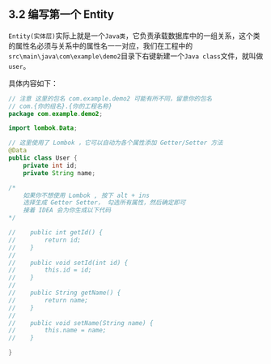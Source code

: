 ## 3.2 编写第一个 Entity
`Entity(实体层)`实际上就是一个`Java类`，它负责承载数据库中的一组关系，这个类的属性名必须与关系中的属性名一一对应，我们在工程中的`src\main\java\com\example\demo2`目录下右键新建一个`Java class`文件，就叫做`user`。

具体内容如下：
```java
// 注意 这里的包名 com.example.demo2 可能有所不同，留意你的包名
// com.{你的组名}.{你的工程名称}
package com.example.demo2;

import lombok.Data;

// 这里使用了 Lombok ，它可以自动为各个属性添加 Getter/Setter 方法
@Data
public class User {
    private int id;
    private String name;

/*
    如果你不想使用 Lombok , 按下 alt + ins
    选择生成 Getter Setter， 勾选所有属性，然后确定即可
    接着 IDEA 会为你生成以下代码
*/

//    public int getId() {
//        return id;
//    }
//
//    public void setId(int id) {
//        this.id = id;
//    }
//
//    public String getName() {
//        return name;
//    }
//
//    public void setName(String name) {
//        this.name = name;
//    }

}

```